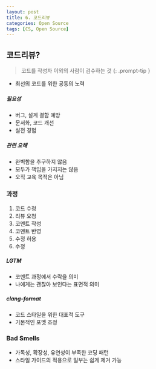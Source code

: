 ```yaml
---
layout: post
title: 6. 코드리뷰
categories: Open Source
tags: [CS, Open Source]
---
```


## 코드리뷰?

> 코드를 작성자 이외의 사람이 검수하는 것
{: .prompt-tip }

- 최선의 코드를 위한 공동의 노력

##### 필요성

- 버그, 설계 결함 예방
- 문서화, 코드 개선
- 실전 경험

##### 관련 오해

- 완벽함을 추구하지 않음
- 모두가 책임을 가지지는 않음
- 오직 교육 목적은 아님

### 과정

1. 코드 수정
2. 리뷰 요청
3. 코멘트 작성
4. 코멘트 반영
5. 수정 허용
6. 수정

##### LGTM

- 코멘트 과정에서 수락을 의미
- 나에게는 괜찮아 보인다는 표면적 의미

##### clang-format

- 코드 스타일을 위한 대표적 도구
- 기본적인 포멧 조정

### Bad Smells

- 가독성, 확장성, 유연성이 부족한 코딩 패턴
- 스타일 가이드의 적용으로 일부는 쉽게 제거 가능
